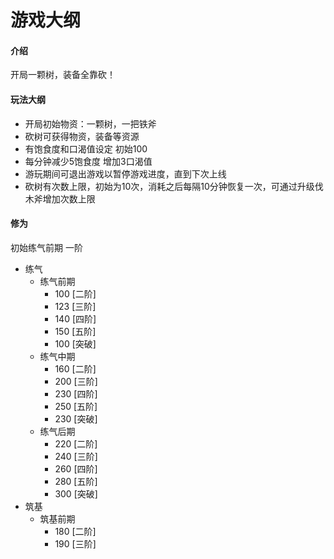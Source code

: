 # 游戏大纲
#### 介绍
开局一颗树，装备全靠砍！
#### 玩法大纲
 - 开局初始物资：一颗树，一把铁斧
 - 砍树可获得物资，装备等资源
 - 有饱食度和口渴值设定 初始100
 - 每分钟减少5饱食度 增加3口渴值
 - 游玩期间可退出游戏以暂停游戏进度，直到下次上线
 - 砍树有次数上限，初始为10次，消耗之后每隔10分钟恢复一次，可通过升级伐木斧增加次数上限
#### 修为
初始练气前期 一阶
 - 练气
   - 练气前期
     - 100 [二阶]
     - 123 [三阶]
     - 140 [四阶]
     - 150 [五阶]
     - 100 [突破]
   - 练气中期
     - 160 [二阶]
     - 200 [三阶]
     - 230 [四阶]
     - 250 [五阶]
     - 230 [突破]
   - 练气后期
     - 220 [二阶]
     - 240 [三阶]
     - 260 [四阶]
     - 280 [五阶]
     - 300 [突破]
 - 筑基
   - 筑基前期
     - 180 [二阶]
     - 190 [三阶]